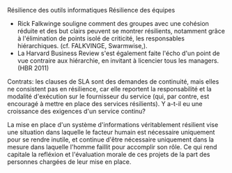 Résilience des outils informatiques
Résilience des équipes
  * Rick Falkwinge souligne comment des groupes avec une cohésion réduite et des but clairs peuvent se montrer résilients, notamment grâce à l'élimination de points isolé de criticité, les responsables hiérarchiques. (cf. FALKVINGE, Swarmwise,).
  * La Harvard Business Review s'est également faite l'écho d'un point de vue contraire aux hiérarchie, en invitant à licencier tous les managers. (HBR 2011)


Contrats: les clauses de SLA sont des demandes de continuité, mais elles ne consistent pas en résilience, car elle reportent la responsabilité et la modalité d'exécution sur le fournisseur du service (qui, par contre, est encouragé à mettre en place des services résilients). Y a-t-il eu une croissance des exigences d'un service continu?


La mise en place d'un système d'informations véritablement résilient vise une situation dans laquelle le facteur humain est nécessaire uniquement pour se rendre inutile, et continue d'être nécessaire uniquement dans la mesure dans laquelle l'homme faillit pour accomplir son rôle. Ce qui rend capitale la refléxion et l'évaluation morale de ces projets de la part des personnes chargées de leur mise en place.
